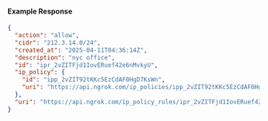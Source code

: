 <!-- Code generated for API Clients. DO NOT EDIT. -->
#### Example Response
```json
{
  "action": "allow",
  "cidr": "212.3.14.0/24",
  "created_at": "2025-04-11T04:36:14Z",
  "description": "nyc office",
  "id": "ipr_2vZITFjd1IovERuef42e6nMvkyU",
  "ip_policy": {
    "id": "ipp_2vZIT92tKKc5EzCdAF0HgD7KsWn",
    "uri": "https://api.ngrok.com/ip_policies/ipp_2vZIT92tKKc5EzCdAF0HgD7KsWn"
  },
  "uri": "https://api.ngrok.com/ip_policy_rules/ipr_2vZITFjd1IovERuef42e6nMvkyU"
}
